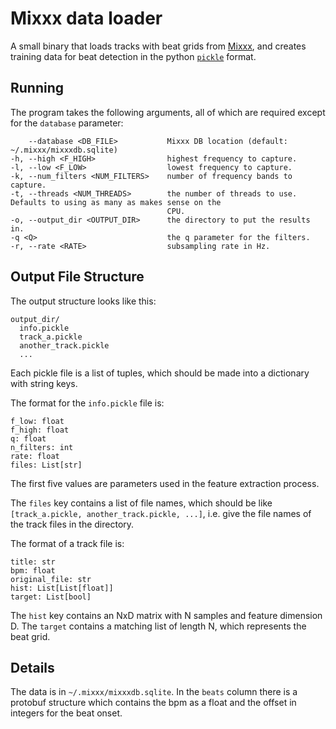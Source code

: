 # Mixxx data loader

A small binary that loads tracks with beat grids from
[Mixxx](https://www.mixxx.org/), and creates training data for beat
detection in the python
[`pickle`](https://docs.python.org/3/library/pickle.html) format.

## Running

The program takes the following arguments, all of which are required
except for the `database` parameter:

        --database <DB_FILE>           Mixxx DB location (default: ~/.mixxx/mixxxdb.sqlite)
    -h, --high <F_HIGH>                highest frequency to capture.
    -l, --low <F_LOW>                  lowest frequency to capture.
    -k, --num_filters <NUM_FILTERS>    number of frequency bands to capture.
    -t, --threads <NUM_THREADS>        the number of threads to use.  Defaults to using as many as makes sense on the
                                       CPU.
    -o, --output_dir <OUTPUT_DIR>      the directory to put the results in.
    -q <Q>                             the q parameter for the filters.
    -r, --rate <RATE>                  subsampling rate in Hz.


## Output File Structure

The output structure looks like this:

    output_dir/
      info.pickle
      track_a.pickle
      another_track.pickle
      ...

Each pickle file is a list of tuples, which should be made into a
dictionary with string keys.

The format for the `info.pickle` file is:

    f_low: float
    f_high: float
    q: float
    n_filters: int
    rate: float
    files: List[str]

The first five values are parameters used in the feature extraction
process.
    
The `files` key contains a list of file names, which should be like
`[track_a.pickle, another_track.pickle, ...]`, i.e. give the file
names of the track files in the directory.

The format of a track file is:

    title: str
    bpm: float
    original_file: str
    hist: List[List[float]]
    target: List[bool]

The `hist` key contains an NxD matrix with N samples and feature
dimension D.  The `target` contains a matching list of length N, which
represents the beat grid.

## Details

The data is in `~/.mixxx/mixxxdb.sqlite`.  In the `beats` column there
is a protobuf structure which contains the bpm as a float and the
offset in integers for the beat onset.

